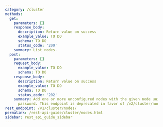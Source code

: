 ```yaml
---
category: /cluster
methods:
  get:
    parameters: []
    response_body:
      description: Return value on success
      example_value: TO DO
      schema: TO DO
      status_code: '200'
    summary: List nodes.
  post:
    parameters: []
    request_body:
      example_value: TO DO
      schema: TO DO
    response_body:
      description: Return value on success
      example_value: TO DO
      schema: TO DO
      status_code: '202'
    summary: Add one or more unconfigured nodes with the given node uuids and admin
      password. This endpoint is deprecated in favor of /v2/cluster/nodes.
rest_endpoint: /v1/cluster/nodes/
permalink: /rest-api-guide/cluster/nodes.html
sidebar: rest_api_guide_sidebar
---
```

